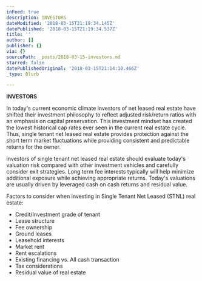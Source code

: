 ```yaml
---
inFeed: true
description: INVESTORS
dateModified: '2018-03-15T21:19:34.145Z'
datePublished: '2018-03-15T21:19:34.537Z'
title: ''
author: []
publisher: {}
via: {}
sourcePath: _posts/2018-03-15-investors.md
starred: false
datePublishedOriginal: '2018-03-15T21:14:10.466Z'
_type: Blurb

---
```

**INVESTORS**

In today's current economic climate investors of net leased real estate have shifted their investment philosophy to reflect adjusted risk/return ratios with an emphasis on capital preservation. This investment mindset has created the lowest historical cap rates ever seen in the current real estate cycle. Thus, single tenant net leased real estate provides protection against the short term market fluctuations while providing consistent and predictable returns for the owner.

Investors of single tenant net leased real estate should evaluate today's valuation risk compared with other investment vehicles and carefully consider exit strategies. Long term fee interests typically will help minimize additional exposure while achieving appropriate returns. Today's valuations are usually driven by leveraged cash on cash returns and residual value.

Factors to consider when investing in Single Tenant Net Leased (STNL) real estate:

* Credit/Investment grade of tenant
* Lease structure
* Fee ownership
* Ground leases
* Leasehold interests
* Market rent
* Rent escalations
* Existing financing vs. All cash transaction
* Tax considerations
* Residual value of real estate